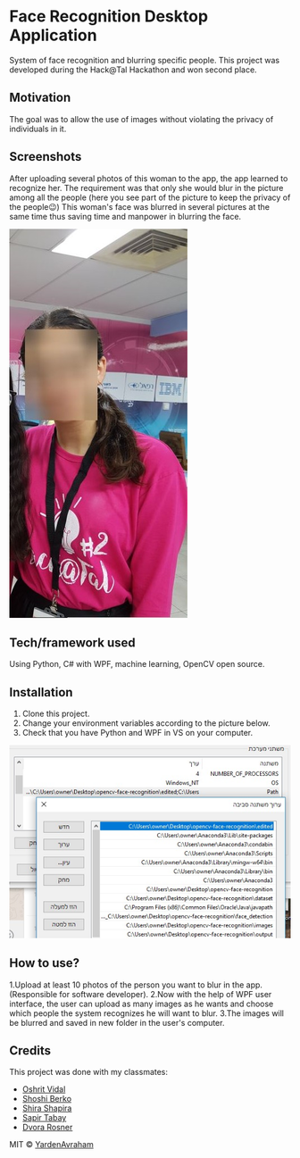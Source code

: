 # Face Recognition Desktop Application
 System of face recognition and blurring specific people. This project was developed during the Hack@Tal Hackathon and won second place.

## Motivation
The goal was to allow the use of images without violating the privacy of individuals in it. 


## Screenshots
After uploading several photos of this woman to the app, the app learned to recognize her. The requirement was that only she would blur in the picture among all the people (here you see part of the picture to keep the privacy of the people:wink:) This woman's face was blurred in several pictures at the same time thus saving time and manpower in blurring the face.

![Image of Yaktocat](https://github.com/yardenavraham/Face-recognition-system/blob/master/FaceRecognitionScreenShot.jpeg)

## Tech/framework used

Using Python, C# with WPF, machine learning, OpenCV open source.

## Installation

1. Clone this project.
2. Change your environment variables according to the picture below.
3. Check that you have Python and WPF in VS on your computer.

![Image of Yaktocat](https://github.com/yardenavraham/Face-recognition-system/blob/master/EnvironmentVariablesScreenShot.jpeg)



## How to use?

1.Upload at least 10 photos of the person you want to blur in the app.(Responsible for software developer).
2.Now with the help of WPF user interface, the user can upload as many images as he wants and choose which people the system recognizes he will want to blur.
3.The images will be blurred and saved in new folder in the user's computer.

## Credits

This project was done with my classmates:
- [Oshrit Vidal](https://github.com/oshrit2019)
- [Shoshi Berko]()
- [Shira Shapira]()
- [Sapir Tabay]()
- [Dvora Rosner]()


MIT © [YardenAvraham](https://github.com/yardenavraham)
